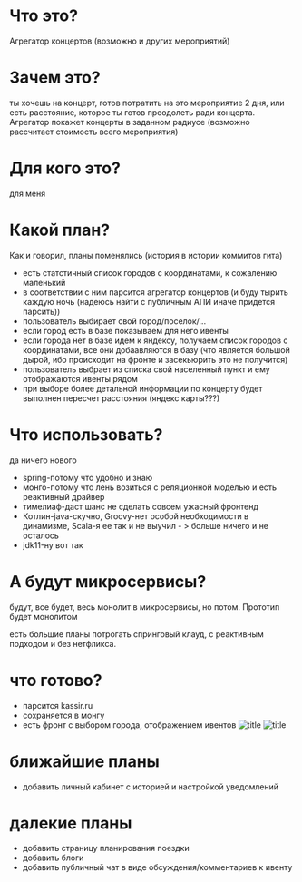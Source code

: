# Что это?
Агрегатор концертов (возможно и других мероприятий)

# Зачем это?
ты хочешь на концерт, готов потратить на это мероприятие 2 дня,
или есть расстояние, которое ты готов преодолеть ради концерта.
Агрегатор покажет концерты в заданном радиусе (возможно рассчитает стоимость всего мероприятия)

# Для кого это?
для меня

# Какой план?
Как и говорил, планы поменялись (история в истории коммитов гита)
- есть статстичный список городов с координатами, к сожалению маленький
- в соответствии с ним парсится агрегатор концертов (и буду тырить каждую ночь (надеюсь найти с публичным АПИ иначе придется парсить))
- пользователь выбирает свой город/поселок/...
- если город есть в базе показываем для него ивенты
- если города нет в базе идем к яндексу, получаем список городов с координатами, все они добаавляются в базу (что является большой дырой, ибо происходит на фронте и засекьюрить это не получится)
- пользователь выбрает из списка свой населенный пункт и ему отображаются ивенты рядом
- при выборе более детальной информации по концерту будет выполнен пересчет расстояния (яндекс карты???)

# Что использовать?
да ничего нового
- spring-потому что удобно и знаю
- монго-потому что лень возиться с реляционной моделью и есть реактивный драйвер
- тимелиаф-даст шанс не сделать совсем ужасный фронтенд
- Котлин-java-скучно, Groovy-нет особой необходимости в динамизме, Scala-я ее так и не выучил - > больше ничего и не осталось
- jdk11-ну вот так

# А будут микросервисы?
будут, все будет, весь монолит в микросервисы, но потом. Прототип будет монолитом

есть большие планы потрогать спринговый клауд, с реактивным подходом и без нетфликса.

# что готово?
* парсится kassir.ru
* сохраняется в монгу
* есть фронт с выбором города, отображением ивентов
![title](https://github.com/Sergey34/radius-concert/blob/master/img/main.png)
![title](https://github.com/Sergey34/radius-concert/blob/master/img/events.png)


# ближайшие планы
* добавить личный кабинет с историей и настройкой уведомлений

# далекие планы
* добавить страницу планирования поездки
* добавить блоги
* добавить публичный чат в виде обсуждения/комментариев к ивенту